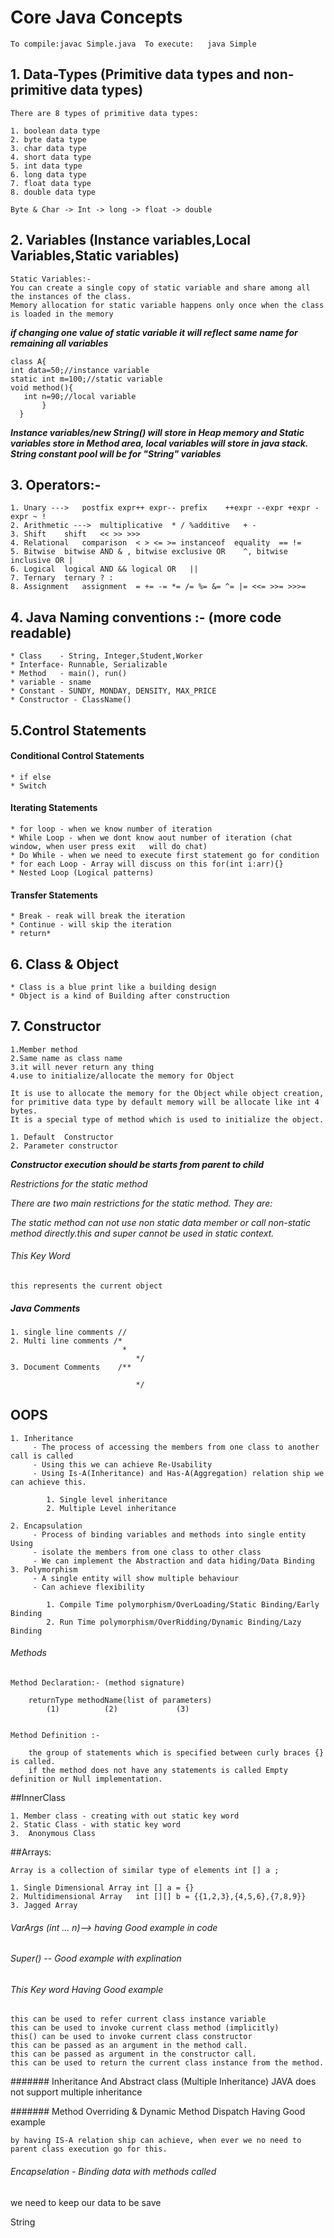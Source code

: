 # Core Java Concepts

	To compile:javac Simple.java  To execute:	java Simple

## 1. Data-Types (Primitive data types and non-primitive data types)</br>

	There are 8 types of primitive data types:

	1. boolean data type
	2. byte data type  
	3. char data type  
	4. short data type 
	5. int data type  
	6. long data type 
	7. float data type
	8. double data type
 
	Byte & Char -> Int -> long -> float -> double


## 2. Variables  (Instance variables,Local Variables,Static variables)

	Static Variables:- 
	You can create a single copy of static variable and share among all the instances of the class. 
	Memory allocation for static variable happens only once when the class is loaded in the memory
***if changing one value of static variable it will reflect same name for remaining all variables***

	class A{ 
    int data=50;//instance variable  
    static int m=100;//static variable 
    void method(){  
       int n=90;//local variable
           }  
      }

***Instance variables/new String() will store in Heap memory and Static variables store in Method area, local variables will store in java stack. String constant pool will be for "String" variables***


## 3. Operators:- 

	1. Unary --->	postfix	expr++ expr-- prefix	++expr --expr +expr -expr ~ !
	2. Arithmetic --->	multiplicative	* / %additive	+ - 
	3. Shift	shift	<< >> >>> 
	4. Relational	comparison	< > <= >= instanceof  equality	== != 
	5. Bitwise	bitwise AND	& , bitwise exclusive OR	^, bitwise inclusive OR	| 
	6. Logical	logical AND	&& logical OR	||  
	7. Ternary	ternary	? :  
	8. Assignment	assignment	= += -= *= /= %= &= ^= |= <<= >>= >>>=

## 4. Java Naming conventions :- (more code readable)

	* Class    - String, Integer,Student,Worker
	* Interface- Runnable, Serializable
	* Method   - main(), run()
	* variable - sname
	* Constant - SUNDY, MONDAY, DENSITY, MAX_PRICE
	* Constructor - ClassName()
 
## 5.Control Statements

<h4>Conditional Control Statements</h4>

	* if else
	* Switch

<h4>Iterating Statements</h4>

	* for loop - when we know number of iteration
	* While Loop - when we dont know aout number of iteration (chat window, when user press exit   will do chat)
	* Do While - when we need to execute first statement go for condition 
	* for each Loop - Array will discuss on this for(int i:arr){}
	* Nested Loop (Logical patterns)

<h4>Transfer Statements</h4>

	* Break - reak will break the iteration
	* Continue - will skip the iteration
	* return*

## 6. Class & Object

	* Class is a blue print like a building design
	* Object is a kind of Building after construction

## 7. Constructor

	1.Member method
	2.Same name as class name
	3.it will never return any thing
	4.use to initialize/allocate the memory for Object
	
	It is use to allocate the memory for the Object while object creation, for primitive data type by default memory will be allocate like int 4 bytes.
	It is a special type of method which is used to initialize the object.
	
	1. Default  Constructor
	2. Parameter constructor
***Constructor execution should be starts from parent to child***


*Restrictions for the static method*

*There are two main restrictions for the static method. They are:*

*The static method can not use non static data member or call non-static method directly.this and super cannot be used in static context.*
	
###### This Key Word

	this represents the current object
	
##### Java Comments

	1. single line comments //
	2. Multi line comments /*
					         *
								*/
	3. Document Comments	/**
	
								*/					
	
## OOPS

	1. Inheritance
		 - The process of accessing the members from one class to another call is called
		 - Using this we can achieve Re-Usability
		 - Using Is-A(Inheritance) and Has-A(Aggregation) relation ship we can achieve this.
		 
			1. Single level inheritance
			2. Multiple Level inheritance
		 
	2. Encapsulation
		 - Process of binding variables and methods into single entity	 Using
		 - isolate the members from one class to other class
		 - We can implement the Abstraction and data hiding/Data Binding
	3. Polymorphism
		 - A single entity will show multiple behaviour
		 - Can achieve flexibility
		 
		 	1. Compile Time polymorphism/OverLoading/Static Binding/Early Binding
		 	2. Run Time polymorphism/OverRidding/Dynamic Binding/Lazy Binding
		 
###### Methods 
	
	Method Declaration:- (method signature)
		
		returnType methodName(list of parameters)
			(1)			 (2)             (3)
		
	
	Method Definition :-
	
		the group of statements which is specified between curly braces {} is called.
		if the method does not have any statements is called Empty definition or Null implementation.


##InnerClass

	1. Member class - creating with out static key word
	2. Static Class - with static key word
	3.	Anonymous Class
	
##Arrays:

	Array is a collection of similar type of elements int [] a ;
	
	1. Single Dimensional Array int [] a = {}
	2. Multidimensional Array   int [][] b = {{1,2,3},{4,5,6},{7,8,9}}
	3. Jagged Array

###### VarArgs  (int ... n)--> having Good example in code

###### Super() -- Good example with explination

###### This Key word Having Good example

	this can be used to refer current class instance variable
	this can be used to invoke current class method (implicitly)
	this() can be used to invoke current class constructor
	this can be passed as an argument in the method call.
	this can be passed as argument in the constructor call.
	this can be used to return the current class instance from the method.

####### Inheritance And Abstract class (Multiple Inheritance)
	JAVA does not support multiple inheritance

####### Method Overriding & Dynamic Method Dispatch Having Good example

	by having IS-A relation ship can achieve, when ever we no need to parent class execution go for this. 
 
###### Encapselation - Binding data with methods called

we need to keep our data to be save 

String

